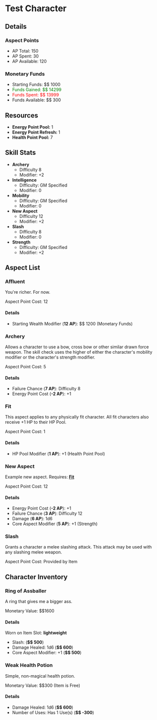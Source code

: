 # Test Character
## Details
### Aspect Points
* AP Total: 150
* AP Spent: 30
* AP Available: 120
### Monetary Funds
* Starting Funds: $$ 1000
* <span style="color: green;">Funds Gained: $$ 14299</span>
* <span style="color: red;">Funds Spent: $$ 13999</span>
* Funds Available: $$ 300
## Resources
* **Energy Point Pool:** 1
* **Energy Point Refresh:** 1
* **Health Point Pool:** 7
## Skill Stats
* **Archery**
	* Difficulty 8
	* Modifier: +2
* **Intelligence**
	* Difficulty: GM Specified
	* Modifier: 0
* **Mobility**
	* Difficulty: GM Specified
	* Modifier: 0
* **New Aspect**
	* Difficulty 12
	* Modifier: +2
* **Slash**
	* Difficulty 8
	* Modifier: 0
* **Strength**
	* Difficulty: GM Specified
	* Modifier: +2
## Aspect List
### Affluent
You're richer. For now.


Aspect Point Cost: 12
#### Details
* Starting Wealth Modifier (**12 AP**): $$ 1200 (Monetary Funds)

### Archery
Allows a character to use a bow, cross bow or other similar drawn force weapon. The skill check uses the
higher of either the character's mobility modifier or the character's strength modifier.


Aspect Point Cost: 5
#### Details
* Failure Chance (**7 AP**): Difficulty 8
* Energy Point Cost (**-2 AP**): +1

### Fit
This aspect applies to any physically fit character. All fit characters also receive +1 HP to their HP
Pool.


Aspect Point Cost: 1
#### Details
* HP Pool Modifier (**1 AP**): +1 (Health Point Pool)

### New Aspect
Example new aspect.
Requires: **[Fit](#fit)**


Aspect Point Cost: 12
#### Details
* Energy Point Cost (**-2 AP**): +1
* Failure Chance (**3 AP**): Difficulty 12
* Damage (**6 AP**): 1d6
* Core Aspect Modifier (**5 AP**): +1 (Strength)

### Slash
Grants a character a melee slashing attack. This attack may be used with any slashing melee weapon.


Aspect Point Cost: Provided by Item

## Character Inventory
### Ring of Assballer
A ring that gives me a bigger ass.

Monetary Value: $$1600 
#### Details
Worn on Item Slot: **lightweight**
* Slash:  (**$$ 500**)
* Damage Healed: 1d6 (**$$ 600**)
* Core Aspect Modifier: +1 (**$$ 500**)

### Weak Health Potion
Simple, non-magical health potion.


Monetary Value: $$300 (Item is Free)
#### Details
* Damage Healed: 1d6 (**$$ 600**)
* Number of Uses: Has 1 Use(s) (**$$ -300**)

